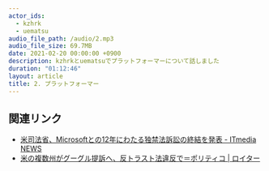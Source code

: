```yaml
---
actor_ids:
  - kzhrk
  - uematsu
audio_file_path: /audio/2.mp3
audio_file_size: 69.7MB
date: 2021-02-20 00:00:00 +0900
description: kzhrkとuematsuでプラットフォーマーについて話しました
duration: "01:12:46"
layout: article
title: 2. プラットフォーマー
---
```


## 関連リンク

- [米司法省、Microsoftとの12年にわたる独禁法訴訟の終結を発表 - ITmedia NEWS](https://www.itmedia.co.jp/news/articles/1105/13/news071.html)
- [米の複数州がグーグル提訴へ、反トラスト法違反で＝ポリティコ \| ロイター](https://jp.reuters.com/article/tech-antitrust-google-states-idJPKBN28Q0E4)

